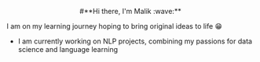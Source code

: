 <p style="text-align: center;">#**Hi there, I'm Malik :wave:**</p>

I am on my learning journey hoping to bring original ideas to life :grin:  

* I am currently working on NLP projects, combining my passions for data science and language learning





<!--
**malik-tzk/malik-tzk** is a ✨ _special_ ✨ repository because its `README.md` (this file) appears on your GitHub profile.

Here are some ideas to get you started:

- 🔭 I’m currently working on ...
- 🌱 I’m currently learning ...
- 👯 I’m looking to collaborate on ...
- 🤔 I’m looking for help with ...
- 💬 Ask me about ...
- 📫 How to reach me: ...
- 😄 Pronouns: ...
- ⚡ Fun fact: ...
-->
